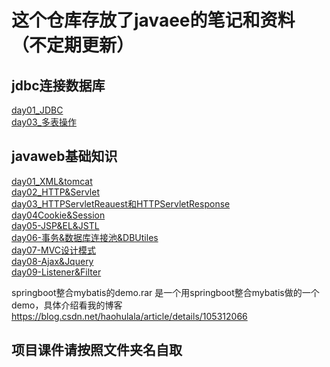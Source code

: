 # 这个仓库存放了javaee的笔记和资料（不定期更新）
## jdbc连接数据库
[day01_JDBC](https://github.com/hao297531173/javawebLearning/blob/master/03-MySql%E6%95%B0%E6%8D%AE%E5%BA%93%E4%B8%8EJDBC(%E5%AD%A6%E4%B9%A03%E5%A4%A9)/day01_JDBC/%E7%AC%94%E8%AE%B0/%E7%AC%94%E8%AE%B0.md)<br>
[day03_多表操作](https://github.com/hao297531173/javawebLearning/blob/master/03-MySql%E6%95%B0%E6%8D%AE%E5%BA%93%E4%B8%8EJDBC(%E5%AD%A6%E4%B9%A03%E5%A4%A9)/day03_%E5%A4%9A%E8%A1%A8%E6%93%8D%E4%BD%9C/%E7%AC%94%E8%AE%B0/mysql%E5%A4%9A%E8%A1%A8%E6%9F%A5%E8%AF%A2.md)<br>


## javaweb基础知识
[day01_XML&tomcat](https://github.com/hao297531173/javawebLearning/blob/master/04-JavaWeb%E7%9F%A5%E8%AF%86(%E5%AD%A6%E4%B9%A012%E5%A4%A9)/day01_XML%26tomcat/%E7%AC%94%E8%AE%B0/%E7%AC%94%E8%AE%B0.md)<br>
[day02_HTTP&Servlet](https://github.com/hao297531173/javawebLearning/blob/master/04-JavaWeb%E7%9F%A5%E8%AF%86(%E5%AD%A6%E4%B9%A012%E5%A4%A9)/day02_HTTP%26Servlet/%E7%AC%94%E8%AE%B0/%E7%AC%94%E8%AE%B0.md)<br>
[day03_HTTPServletReauest和HTTPServletResponse](https://github.com/hao297531173/javawebLearning/blob/master/04-JavaWeb%E7%9F%A5%E8%AF%86(%E5%AD%A6%E4%B9%A012%E5%A4%A9)/day03_HTTPServletReauest%E5%92%8CHTTPServletResponse/%E7%AC%94%E8%AE%B0/%E7%AC%94%E8%AE%B0.md)<br>
[day04Cookie&Session](https://github.com/hao297531173/javawebLearning/blob/master/04-JavaWeb%E7%9F%A5%E8%AF%86(%E5%AD%A6%E4%B9%A012%E5%A4%A9)/day04Cookie%26Session/%E7%AC%94%E8%AE%B0/%E7%AC%94%E8%AE%B0.md)<br>
[day05-JSP&EL&JSTL](https://github.com/hao297531173/javawebLearning/blob/master/04-JavaWeb%E7%9F%A5%E8%AF%86(%E5%AD%A6%E4%B9%A012%E5%A4%A9)/day05-JSP%26EL%26JSTL/%E7%AC%94%E8%AE%B0/%E7%AC%94%E8%AE%B0.md)<br>
[day06-事务&数据库连接池&DBUtiles](https://github.com/hao297531173/javawebLearning/blob/master/04-JavaWeb%E7%9F%A5%E8%AF%86(%E5%AD%A6%E4%B9%A012%E5%A4%A9)/day06-%E4%BA%8B%E5%8A%A1%26%E6%95%B0%E6%8D%AE%E5%BA%93%E8%BF%9E%E6%8E%A5%E6%B1%A0%26DBUtiles/%E7%AC%94%E8%AE%B0/%E7%AC%94%E8%AE%B0.md)<br>
[day07-MVC设计模式](https://github.com/hao297531173/javawebLearning/blob/master/04-JavaWeb%E7%9F%A5%E8%AF%86(%E5%AD%A6%E4%B9%A012%E5%A4%A9)/day07-MVC%E8%AE%BE%E8%AE%A1%E6%A8%A1%E5%BC%8F/%E7%AC%94%E8%AE%B0/%E7%AC%94%E8%AE%B0.md)<br>
[day08-Ajax&Jquery](https://github.com/hao297531173/javawebLearning/blob/master/04-JavaWeb%E7%9F%A5%E8%AF%86(%E5%AD%A6%E4%B9%A012%E5%A4%A9)/day08-Ajax%26Jquery/%E7%AC%94%E8%AE%B0/%E7%AC%94%E8%AE%B0.md)<br>
[day09-Listener&Filter](https://github.com/hao297531173/javawebLearning/blob/master/04-JavaWeb%E7%9F%A5%E8%AF%86(%E5%AD%A6%E4%B9%A012%E5%A4%A9)/day09-Listener%26Filter/%E7%AC%94%E8%AE%B0/%E7%AC%94%E8%AE%B0.md)<br>

springboot整合mybatis的demo.rar 是一个用springboot整合mybatis做的一个demo，具体介绍看我的博客 https://blog.csdn.net/haohulala/article/details/105312066

## 项目课件请按照文件夹名自取

